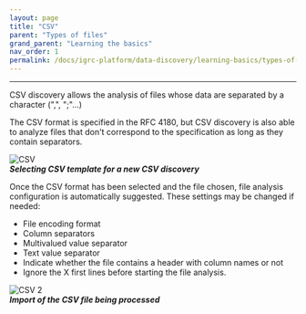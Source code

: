 ```yaml
---
layout: page
title: "CSV"
parent: "Types of files"
grand_parent: "Learning the basics"
nav_order: 1
permalink: /docs/igrc-platform/data-discovery/learning-basics/types-of-files/csv/
---
```

---

CSV discovery allows the analysis of files whose data are separated by a character (",", ";"...)   

The CSV format is specified in the RFC 4180, but CSV discovery is also able to analyze files that don't correspond to the specification as long as they contain separators.   

![CSV](igrc-platform/data-discovery/learning-the-basics/types-of-files/images/1-csv.png "CSV")    
**_Selecting CSV template for a new CSV discovery_**    

Once the CSV format has been selected and the file chosen, file analysis configuration is automatically suggested. These settings may be changed if needed:   

- File encoding format
- Column separators
- Multivalued value separator
- Text value separator
- Indicate whether the file contains a header with column names or not
- Ignore the X first lines before starting the file analysis.

![CSV 2](igrc-platform/data-discovery/learning-the-basics/types-of-files/images/2-csv.png "CSV 2")     
**_Import of the CSV file being processed_**
